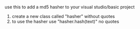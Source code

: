 use this to add a md5 hasher to your visual studio/basic project

1. create a new class called "hasher" without quotes
2. to use the hasher use "hasher.hash(text)" no quotes
